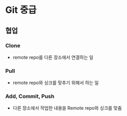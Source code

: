 # Git 중급

## ﻿협업

### **Clone**

- remote repo를 다른 장소에서 연결하는 일

### **Pull**

- remote repo와 싱크를 맞추기 위해서 하는 일

### **Add, Commit, Push**

- 다른 장소에서 작업한 내용을 Remote repo와 싱크를 맞춤

﻿